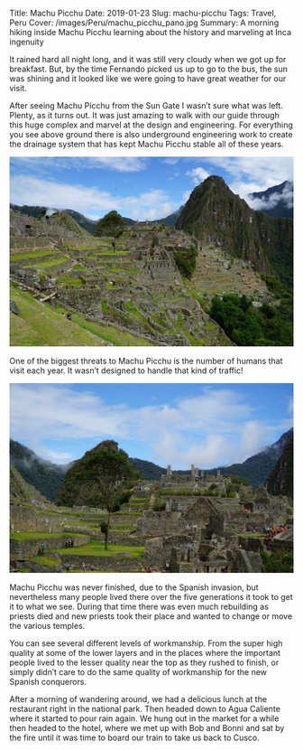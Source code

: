 Title: Machu Picchu
Date: 2019-01-23
Slug: machu-picchu
Tags: Travel, Peru
Cover: /images/Peru/machu_picchu_pano.jpg
Summary: A morning hiking inside Machu Picchu learning about the history and marveling at Inca ingenuity

It rained hard all night long, and it was still very cloudy when we got up for breakfast.  But, by the time Fernando picked us up to go to the bus, the sun was shining and it looked like we were going to have great weather for our visit.

After seeing Machu Picchu from the Sun Gate I wasn’t sure what was left.  Plenty, as it turns out.  It was just amazing to walk with our guide through this huge complex and marvel at the design and engineering.  For everything you see above ground there is also underground engineering work to create the drainage system that has kept Machu Picchu stable all of these years.

![](/images/Peru/machu_picchu_in1.jpg)

One of the biggest threats to Machu Picchu is the number of humans that visit each year.  It wasn’t designed to handle that kind of traffic!

![](/images/Peru/machu_picchu_in2.jpg)

Machu Picchu was never finished, due to the Spanish invasion, but nevertheless many people lived there over the five generations it took to get it to what we see.  During that time there was even much rebuilding as priests died and new priests took their place and wanted to change or move the various temples.

You can see several different levels of workmanship.  From the super high quality at some of the lower layers and in the places where the important people lived to the lesser quality near the top as they rushed to finish, or simply didn’t care to do the same quality of workmanship for the new Spanish conquerors.

After a morning of wandering around, we had a delicious lunch at the restaurant right in the national park.  Then headed down to Agua Caliente where it started to pour rain again.  We hung out in the market for a while then headed to the hotel, where we met up with Bob and Bonni and sat by the fire until it was time to board our train to take us back to Cusco.
